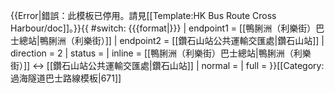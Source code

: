 {{Error|錯誤：此模板已停用。請見[[Template:HK Bus Route Cross Harbour/doc]]。}}{{ #switch: {{{format|}}}
  | endpoint1 = [[鴨脷洲（利樂街）巴士總站|鴨脷洲（利樂街）]]
  | endpoint2 = [[鑽石山站公共運輸交匯處|鑽石山站]]
  | direction = 2
  | status = 
  | inline = [[鴨脷洲（利樂街）巴士總站|鴨脷洲（利樂街）]] ↔ [[鑽石山站公共運輸交匯處|鑽石山站]]
  | normal =
  | full =
}}<noinclude>[[Category:過海隧道巴士路線模板|671]]</noinclude>